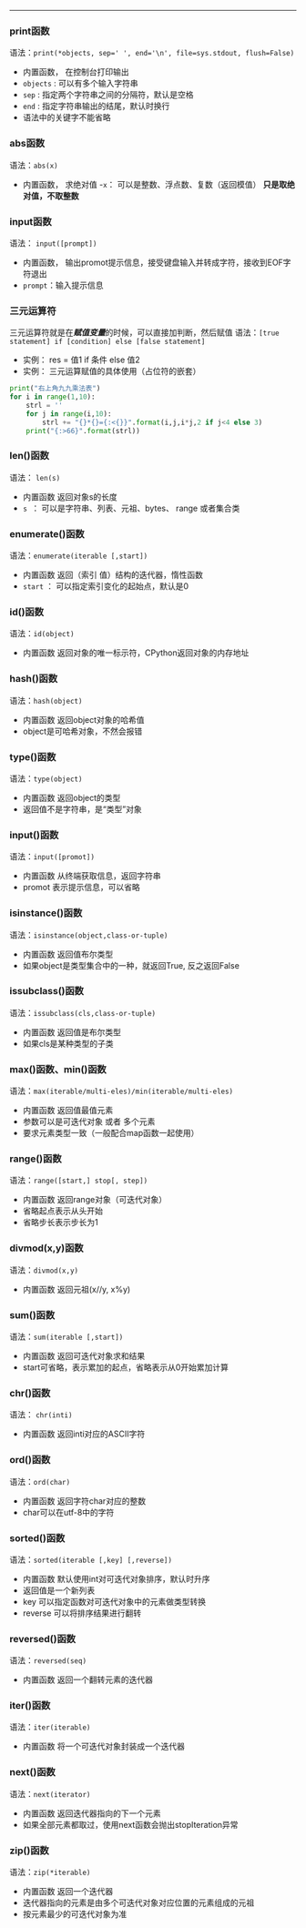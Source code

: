 ***
### print函数
语法：`print(*objects, sep=' ', end='\n', file=sys.stdout, flush=False) `
- 内置函数，   在控制台打印输出
- `objects` : 可以有多个输入字符串
- `sep` : 指定两个字符串之间的分隔符，默认是空格
- `end` : 指定字符串输出的结尾，默认时换行
- 语法中的关键字不能省略

### abs函数
语法：`abs(x)`
- 内置函数，  求绝对值
-` x `： 可以是整数、浮点数、复数（返回模值）
**只是取绝对值，不取整数**

### input函数
语法： `input([prompt])`
- 内置函数，   输出promot提示信息，接受键盘输入并转成字符，接收到EOF字符退出
- `prompt`：输入提示信息

### 三元运算符
三元运算符就是在***赋值变量***的时候，可以直接加判断，然后赋值
语法：`[true statement] if [condition] else [false statement]`
- 实例： res = 值1 if 条件 else 值2
- 实例： 三元运算赋值的具体使用（占位符的嵌套）
```Python
print("右上角九九乘法表")
for i in range(1,10):
    strl = ''
    for j in range(i,10):
        strl += "{}*{}={:<{}}".format(i,j,i*j,2 if j<4 else 3)
    print("{:>66}".format(strl))
```

### len()函数
语法： `len(s)`  
- 内置函数    返回对象s的长度
- `s `： 可以是字符串、列表、元祖、bytes、 range 或者集合类

### enumerate()函数
语法：`enumerate(iterable [,start])`
- 内置函数  返回（索引 值）结构的迭代器，惰性函数
- `start` ： 可以指定索引变化的起始点，默认是0

### id()函数
语法：`id(object)`
- 内置函数  返回对象的唯一标示符，CPython返回对象的内存地址

### hash()函数
语法：`hash(object)`
- 内置函数   返回object对象的哈希值
- object是可哈希对象，不然会报错

### type()函数
语法：`type(object)`
- 内置函数    返回object的类型
- 返回值不是字符串，是“类型”对象

### input()函数
语法：`input([promot])` 
- 内置函数   从终端获取信息，返回字符串
- promot 表示提示信息，可以省略

### isinstance()函数
语法：`isinstance(object,class-or-tuple)`
- 内置函数     返回值布尔类型
- 如果object是类型集合中的一种，就返回True, 反之返回False

### issubclass()函数
语法：`issubclass(cls,class-or-tuple)`
- 内置函数       返回值是布尔类型
- 如果cls是某种类型的子类

### max()函数、min()函数
语法：`max(iterable/multi-eles)/min(iterable/multi-eles)`
- 内置函数        返回值最值元素
- 参数可以是可迭代对象 或者 多个元素
- 要求元素类型一致（一般配合map函数一起使用）

### range()函数
语法：`range([start,] stop[, step])`
- 内置函数     返回range对象（可迭代对象）
- 省略起点表示从头开始
- 省略步长表示步长为1

### divmod(x,y)函数
语法：`divmod(x,y)` 
- 内置函数     返回元祖(x//y, x%y)

### sum()函数
语法：`sum(iterable [,start])`
- 内置函数    返回可迭代对象求和结果
- start可省略，表示累加的起点，省略表示从0开始累加计算

### chr()函数
语法： `chr(inti)`
- 内置函数     返回inti对应的ASCII字符

### ord()函数
语法：`ord(char)`
- 内置函数   返回字符char对应的整数
- char可以在utf-8中的字符

### sorted()函数
语法：`sorted(iterable [,key] [,reverse])`
- 内置函数   默认使用int对可迭代对象排序，默认时升序
- 返回值是一个新列表
- key 可以指定函数对可迭代对象中的元素做类型转换
- reverse 可以将排序结果进行翻转

### reversed()函数
语法：`reversed(seq)`
- 内置函数    返回一个翻转元素的迭代器

### iter()函数
语法：`iter(iterable)`
- 内置函数   将一个可迭代对象封装成一个迭代器

### next()函数
语法：`next(iterator)`
- 内置函数    返回迭代器指向的下一个元素
- 如果全部元素都取过，使用next函数会抛出stopIteration异常

### zip()函数
语法：`zip(*iterable)`
- 内置函数     返回一个迭代器
- 迭代器指向的元素是由多个可迭代对象对应位置的元素组成的元祖
- 按元素最少的可迭代对象为准